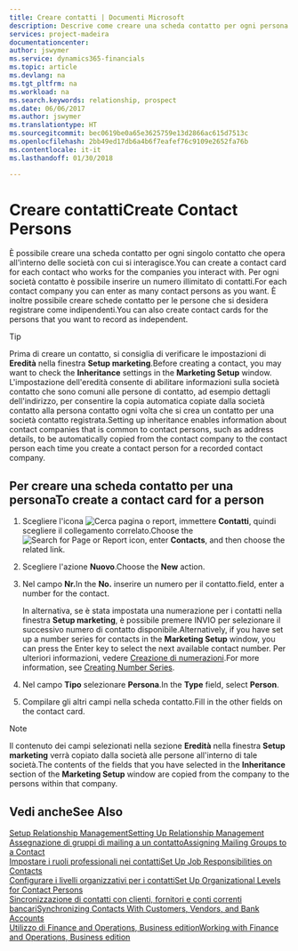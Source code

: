 ```yaml
---
title: Creare contatti | Documenti Microsoft
description: Descrive come creare una scheda contatto per ogni persona nuova o potenziale cliente con cui si ha una relazione d'affari.
services: project-madeira
documentationcenter: 
author: jswymer
ms.service: dynamics365-financials
ms.topic: article
ms.devlang: na
ms.tgt_pltfrm: na
ms.workload: na
ms.search.keywords: relationship, prospect
ms.date: 06/06/2017
ms.author: jswymer
ms.translationtype: HT
ms.sourcegitcommit: bec0619be0a65e3625759e13d2866ac615d7513c
ms.openlocfilehash: 2bb49ed17db6a4b6f7eafef76c9109e2652fa76b
ms.contentlocale: it-it
ms.lasthandoff: 01/30/2018

---
```

# <a name="create-contact-persons"></a><span data-ttu-id="0e766-103">Creare contatti</span><span class="sxs-lookup"><span data-stu-id="0e766-103">Create Contact Persons</span></span>
<span data-ttu-id="0e766-104">È possibile creare una scheda contatto per ogni singolo contatto che opera all'interno delle società con cui si interagisce.</span><span class="sxs-lookup"><span data-stu-id="0e766-104">You can create a contact card for each contact who works for the companies you interact with.</span></span> <span data-ttu-id="0e766-105">Per ogni società contatto è possibile inserire un numero illimitato di contatti.</span><span class="sxs-lookup"><span data-stu-id="0e766-105">For each contact company you can enter as many contact persons as you want.</span></span> <span data-ttu-id="0e766-106">È inoltre possibile creare schede contatto per le persone che si desidera registrare come indipendenti.</span><span class="sxs-lookup"><span data-stu-id="0e766-106">You can also create contact cards for the persons that you want to record as independent.</span></span>

> [!TIP]  
>   <span data-ttu-id="0e766-107">Prima di creare un contatto, si consiglia di verificare le impostazioni di **Eredità** nella finestra **Setup marketing**.</span><span class="sxs-lookup"><span data-stu-id="0e766-107">Before creating a contact, you may want to check the **Inheritance** settings in the **Marketing Setup** window.</span></span> <span data-ttu-id="0e766-108">L'impostazione dell'eredità consente di abilitare informazioni sulla società contatto che sono comuni alle persone di contatto, ad esempio dettagli dell'indirizzo, per consentire la copia automatica copiate dalla società contatto alla persona contatto ogni volta che si crea un contatto per una società contatto registrata.</span><span class="sxs-lookup"><span data-stu-id="0e766-108">Setting up inheritance enables information about contact companies that is common to contact persons, such as address details, to be automatically copied from the contact company to the contact person each time you create a contact person for a recorded contact company.</span></span>

## <a name="to-create-a-contact-card-for-a-person"></a><span data-ttu-id="0e766-109">Per creare una scheda contatto per una persona</span><span class="sxs-lookup"><span data-stu-id="0e766-109">To create a contact card for a person</span></span>
1. <span data-ttu-id="0e766-110">Scegliere l'icona ![Cerca pagina o report](media/ui-search/search_small.png "icona Cerca pagina o report"), immettere **Contatti**, quindi scegliere il collegamento correlato.</span><span class="sxs-lookup"><span data-stu-id="0e766-110">Choose the ![Search for Page or Report](media/ui-search/search_small.png "Search for Page or Report icon") icon, enter **Contacts**, and then choose the related link.</span></span>
2. <span data-ttu-id="0e766-111">Scegliere l'azione **Nuovo**.</span><span class="sxs-lookup"><span data-stu-id="0e766-111">Choose the **New** action.</span></span>
3. <span data-ttu-id="0e766-112">Nel campo **Nr.**</span><span class="sxs-lookup"><span data-stu-id="0e766-112">In the **No.**</span></span> <span data-ttu-id="0e766-113">inserire un numero per il contatto.</span><span class="sxs-lookup"><span data-stu-id="0e766-113">field, enter a number for the contact.</span></span>

    <span data-ttu-id="0e766-114">In alternativa, se è stata impostata una numerazione per i contatti nella finestra **Setup marketing**, è possibile premere INVIO per selezionare il successivo numero di contatto disponibile.</span><span class="sxs-lookup"><span data-stu-id="0e766-114">Alternatively, if you have set up a number series for contacts in the **Marketing Setup** window, you can press the Enter key to select the next available contact number.</span></span> <span data-ttu-id="0e766-115">Per ulteriori informazioni, vedere [Creazione di numerazioni](ui-create-number-series.md).</span><span class="sxs-lookup"><span data-stu-id="0e766-115">For more information, see [Creating Number Series](ui-create-number-series.md).</span></span>
4. <span data-ttu-id="0e766-116">Nel campo **Tipo** selezionare **Persona**.</span><span class="sxs-lookup"><span data-stu-id="0e766-116">In the **Type** field, select **Person**.</span></span>
5. <span data-ttu-id="0e766-117">Compilare gli altri campi nella scheda contatto.</span><span class="sxs-lookup"><span data-stu-id="0e766-117">Fill in the other fields on the contact card.</span></span>

> [!NOTE]  
>   <span data-ttu-id="0e766-118">Il contenuto dei campi selezionati nella sezione **Eredità** nella finestra **Setup marketing** verrà copiato dalla società alle persone all'interno di tale società.</span><span class="sxs-lookup"><span data-stu-id="0e766-118">The contents of the fields that you have selected in the **Inheritance** section of the **Marketing Setup** window are copied from the company to the persons within that company.</span></span>

## <a name="see-also"></a><span data-ttu-id="0e766-119">Vedi anche</span><span class="sxs-lookup"><span data-stu-id="0e766-119">See Also</span></span>
[<span data-ttu-id="0e766-120">Setup Relationship Management</span><span class="sxs-lookup"><span data-stu-id="0e766-120">Setting Up Relationship Management</span></span>](marketing-setup-marketing.md)  
[<span data-ttu-id="0e766-121">Assegnazione di gruppi di mailing a un contatto</span><span class="sxs-lookup"><span data-stu-id="0e766-121">Assigning Mailing Groups to a Contact</span></span>](marketing-mailing-groups.md#AssignMailGroupContact)  
[<span data-ttu-id="0e766-122">Impostare i ruoli professionali nei contatti</span><span class="sxs-lookup"><span data-stu-id="0e766-122">Set Up Job Responsibilities on Contacts</span></span>](marketing-job-responsibilities.md)  
[<span data-ttu-id="0e766-123">Configurare i livelli organizzativi per i contatti</span><span class="sxs-lookup"><span data-stu-id="0e766-123">Set Up Organizational Levels for Contact Persons</span></span>](marketing-organizational-levels.md)  
[<span data-ttu-id="0e766-124">Sincronizzazione di contatti con clienti, fornitori e conti correnti bancari</span><span class="sxs-lookup"><span data-stu-id="0e766-124">Synchronizing Contacts With Customers, Vendors, and Bank Accounts</span></span>](marketing-synchronize-contacts-customers-vendors-bank-accounts.md)  
[<span data-ttu-id="0e766-125">Utilizzo di Finance and Operations, Business edition</span><span class="sxs-lookup"><span data-stu-id="0e766-125">Working with Finance and Operations, Business edition</span></span>](ui-work-product.md)  

